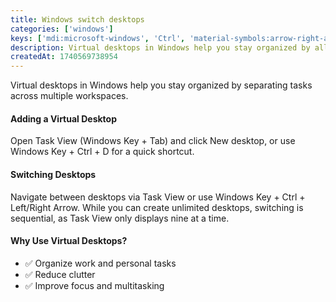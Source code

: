 ```yaml
---
title: Windows switch desktops
categories: ['windows']
keys: ['mdi:microsoft-windows', 'Ctrl', 'material-symbols:arrow-right-alt']
description: Virtual desktops in Windows help you stay organized by allowing you to create and switch between multiple workspaces. Use Task View or shortcuts like Windows Key + Ctrl + D to add a desktop and Windows Key + Ctrl + Arrow keys to navigate seamlessly.
createdAt: 1740569738954
---
```


Virtual desktops in Windows help you stay organized by separating tasks across multiple workspaces.

#### Adding a Virtual Desktop
Open Task View (Windows Key + Tab) and click New desktop, or use Windows Key + Ctrl + D for a quick shortcut.

#### Switching Desktops
Navigate between desktops via Task View or use Windows Key + Ctrl + Left/Right Arrow. While you can create unlimited desktops, switching is sequential, as Task View only displays nine at a time.

#### Why Use Virtual Desktops?
- ✅ Organize work and personal tasks
- ✅ Reduce clutter
- ✅ Improve focus and multitasking
